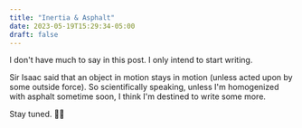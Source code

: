 ```yaml
---
title: "Inertia & Asphalt"
date: 2023-05-19T15:29:34-05:00
draft: false
---
```


I don't have much to say in this post.  I only intend to start writing.

Sir Isaac said that an object in motion stays in motion (unless acted upon by some outside force).  So scientifically speaking, unless I'm homogenized with asphalt sometime soon, I think I'm destined to write some more.

Stay tuned.  🏃🚌

<!--more-->
